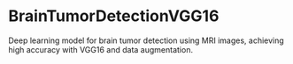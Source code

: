 # BrainTumorDetectionVGG16
Deep learning model for brain tumor detection using MRI images, achieving high accuracy with VGG16 and data augmentation.
